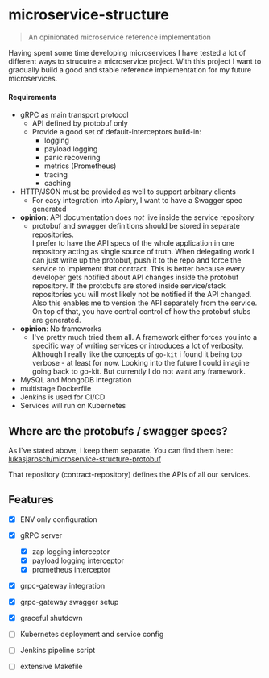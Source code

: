 # microservice-structure

> An opinionated microservice reference implementation

Having spent some time developing microservices I have tested a lot of different ways to strucutre a microservice project.
With this project I want to gradually build a good and stable reference implementation for my future microservices.

#### Requirements
+ gRPC as main transport protocol
  + API defined by protobuf only
  + Provide a good set of default-interceptors build-in:
    + logging
    + payload logging
    + panic recovering
    + metrics (Prometheus)
    + tracing
    + caching
+ HTTP/JSON must be provided as well to support arbitrary clients
  + For easy integration into Apiary, I want to have a Swagger spec generated
+ **opinion**: API documentation does *not* live inside the service repository
  +  protobuf and swagger definitions should be stored in separate repositories.  
  I prefer to have the API specs of the whole application in one repository acting as single source of truth.
  When delegating work I can just write up the protobuf, push it to the repo and force the service to implement that contract.
  This is better because every developer gets notified about API changes inside the protobuf repository.
  If the protobufs are stored inside service/stack repositories you will most likely not be notified if the API changed.
  Also this enables me to version the API separately from the service. On top of that, you have central control of how the protobuf stubs are generated.
+ **opinion**: No frameworks
  + I've pretty much tried them all. A framework either forces you into a specific way of writing services or introduces
a lot of verbosity. Although I really like the concepts of `go-kit` i found it being too verbose - at least for now. Looking into the future I could imagine 
going back to go-kit. But currently I do not want any framework. 
+ MySQL and MongoDB integration
+ multistage Dockerfile
+ Jenkins is used for CI/CD
+ Services will run on Kubernetes

## Where are the protobufs / swagger specs?
As I've stated above, i keep them separate. You can find them here: [lukasjarosch/microservice-structure-protobuf](https://github.com/lukasjarosch/microservice-structure-protobuf)

That repository (contract-repository) defines the APIs of all our services.

## Features
 - [x] ENV only configuration
 - [x] gRPC server
   - [x] zap logging interceptor
   - [x] payload logging interceptor
   - [x] prometheus interceptor
 - [x] grpc-gateway integration
 - [x] grpc-gateway swagger setup
 - [x] graceful shutdown
 - [ ] Kubernetes deployment and service config
 - [ ] Jenkins pipeline script
 - [ ] extensive Makefile
 
 
